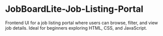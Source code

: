 # JobBoardLite-Job-Listing-Portal
Frontend UI for a job listing portal where users can browse, filter, and view job details. Ideal for beginners exploring HTML, CSS, and JavaScript.
